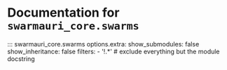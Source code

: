 # Documentation for `swarmauri_core.swarms`

::: swarmauri_core.swarms
    options.extra:
      show_submodules: false
      show_inheritance: false
      filters:
        - '!.*'  # exclude everything but the module docstring


